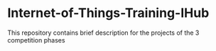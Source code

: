 # Internet-of-Things-Training-IHub
This repository contains brief description for the projects of the 3 competition phases
